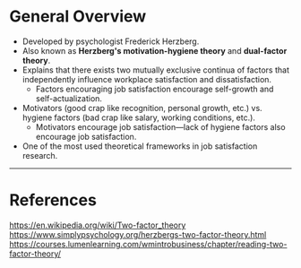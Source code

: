 # General Overview
- Developed by psychologist Frederick Herzberg. 
- Also known as **Herzberg's motivation-hygiene theory** and **dual-factor theory**.
- Explains that there exists two mutually exclusive continua of factors that independently influence workplace satisfaction and dissatisfaction.
	- Factors encouraging job satisfaction encourage self-growth and self-actualization.
- Motivators (good crap like recognition, personal growth, etc.) vs. hygiene factors (bad crap like salary, working conditions, etc.).
	- Motivators encourage job satisfaction—lack of hygiene factors also encourage job satisfaction. 
- One of the most used theoretical frameworks in job satisfaction research.


---
# References
https://en.wikipedia.org/wiki/Two-factor_theory
https://www.simplypsychology.org/herzbergs-two-factor-theory.html
https://courses.lumenlearning.com/wmintrobusiness/chapter/reading-two-factor-theory/
